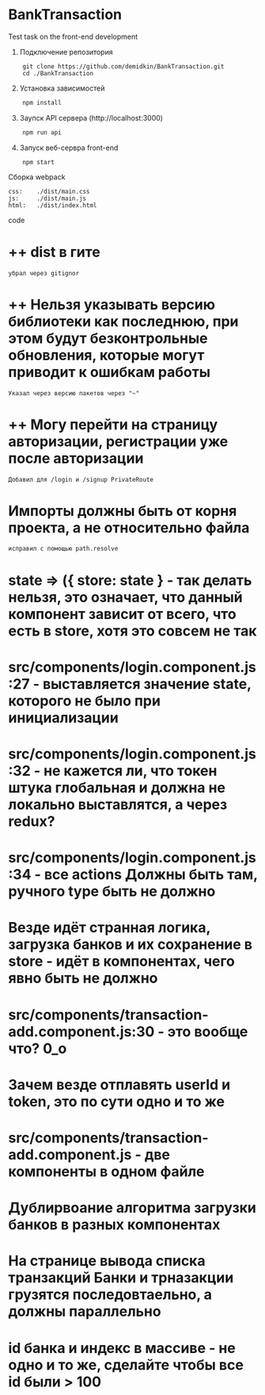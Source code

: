 # BankTransaction
Test task on the front-end development

1. Подключение репозитория  

```git
    git clone https://github.com/demidkin/BankTransaction.git
    cd ./BankTransaction
```

2. Установка зависимостей

```cmd
    npm install
```

3. Заупск API сервера (http://localhost:3000)

```cmd
    npm run api
```    

4. Запуск веб-сервра front-end

```npm
    npm start
``` 

Сборка webpack

    css:    ./dist/main.css
    js:     ./dist/main.js
    html:   ./dist/index.html


code

# ++ dist в гите
    убрал через gitignor
# ++ Нельзя указывать версию библиотеки как последнюю, при этом будут безконтрольные обновления, которые могут приводит к ошибкам работы
    Указал через версию пакетов через "~"
# ++ Могу перейти на страницу авторизации, регистрации уже после авторизации
    Добавил для /login и /signup PrivateRoute
# Импорты должны быть от корня проекта, а не относительно файла
    исправил с помощью path.resolve
#  state => ({ store: state } - так делать нельзя, это означает, что данный компонент зависит от всего, что есть в store, хотя это совсем не так
# src/components/login.component.js:27 - выставляется значение state, которого не было при инициализации
# src/components/login.component.js:32 - не кажется ли, что токен штука глобальная и должна не локально выставлятся, а через redux?
# src/components/login.component.js:34 - все actions Должны быть там, ручного type быть не должно
# Везде идёт странная логика, загрузка банков и их сохранение в store - идёт в компонентах, чего явно быть не должно
# src/components/transaction-add.component.js:30 - это вообще что? 0_о
# Зачем везде отплавять userId и token, это по сути одно и то же
# src/components/transaction-add.component.js - две компоненты в одном файле
# Дублирвоание алгоритма загрузки банков в разных компонентах
# На странице вывода списка транзакций Банки и трназакции грузятся последовтаельно, а должны параллельно
# id банка и индекс в массиве - не одно и то же, сделайте чтобы все id были > 100